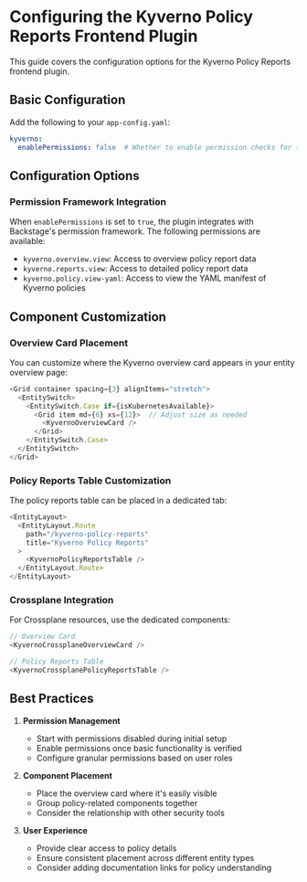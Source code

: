 # Configuring the Kyverno Policy Reports Frontend Plugin

This guide covers the configuration options for the Kyverno Policy Reports frontend plugin.

## Basic Configuration

Add the following to your `app-config.yaml`:

```yaml
kyverno:
  enablePermissions: false  # Whether to enable permission checks for the kyverno plugin
```

## Configuration Options

### Permission Framework Integration

When `enablePermissions` is set to `true`, the plugin integrates with Backstage's permission framework. The following permissions are available:  
- `kyverno.overview.view`: Access to overview policy report data  
- `kyverno.reports.view`: Access to detailed policy report data  
- `kyverno.policy.view-yaml`: Access to view the YAML manifest of Kyverno policies  

## Component Customization

### Overview Card Placement

You can customize where the Kyverno overview card appears in your entity overview page:

```typescript
<Grid container spacing={3} alignItems="stretch">
  <EntitySwitch>
    <EntitySwitch.Case if={isKubernetesAvailable}>
      <Grid item md={6} xs={12}>  // Adjust size as needed
        <KyvernoOverviewCard />
      </Grid>
    </EntitySwitch.Case>
  </EntitySwitch>
</Grid>
```

### Policy Reports Table Customization

The policy reports table can be placed in a dedicated tab:

```typescript
<EntityLayout>
  <EntityLayout.Route 
    path="/kyverno-policy-reports" 
    title="Kyverno Policy Reports"
  >
    <KyvernoPolicyReportsTable />
  </EntityLayout.Route>
</EntityLayout>
```

### Crossplane Integration

For Crossplane resources, use the dedicated components:

```typescript
// Overview Card
<KyvernoCrossplaneOverviewCard />

// Policy Reports Table
<KyvernoCrossplanePolicyReportsTable />
```

## Best Practices

1. **Permission Management**
    - Start with permissions disabled during initial setup
    - Enable permissions once basic functionality is verified
    - Configure granular permissions based on user roles

2. **Component Placement**
    - Place the overview card where it's easily visible
    - Group policy-related components together
    - Consider the relationship with other security tools

3. **User Experience**
    - Provide clear access to policy details
    - Ensure consistent placement across different entity types
    - Consider adding documentation links for policy understanding
